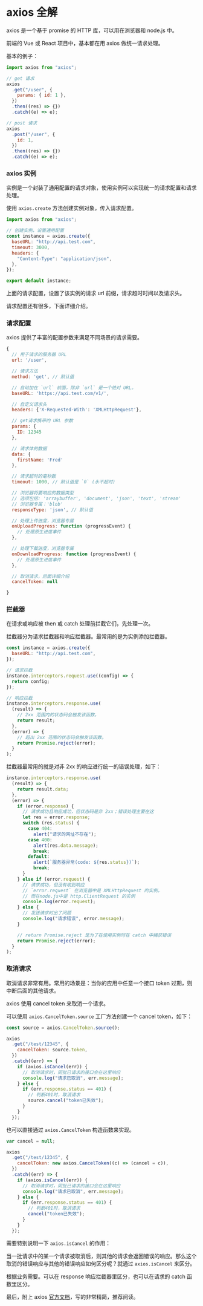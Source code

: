 # axios 全解

axios 是一个基于 promise 的 HTTP 库，可以用在浏览器和 node.js 中。

前端的 Vue 或 React 项目中，基本都在用 axios 做统一请求处理。

基本的例子：

```js
import axios from "axios";

// get 请求
axios
  .get("/user", {
    params: { id: 1 },
  })
  .then((res) => {})
  .catch((e) => e);

// post 请求
axios
  .post("/user", {
    id: 1,
  })
  .then((res) => {})
  .catch((e) => e);
```

### axios 实例

实例是一个封装了通用配置的请求对象，使用实例可以实现统一的请求配置和请求处理。

使用 `axios.create` 方法创建实例对象，传入请求配置。

```js
import axios from "axios";

// 创建实例，设置通用配置
const instance = axios.create({
  baseURL: "http://api.test.com",
  timeout: 3000,
  headers: {
    "Content-Type": "application/json",
  },
});

export default instance;
```

上面的请求配置，设置了该实例的请求 url 前缀，请求超时时间以及请求头。

请求配置还有很多，下面详细介绍。

### 请求配置

axios 提供了丰富的配置参数来满足不同场景的请求需要。

```js
{
  // 用于请求的服务器 URL
  url: '/user',

  // 请求方法
  method: 'get', // 默认值

  // 自动加在 `url` 前面，除非 `url` 是一个绝对 URL。
  baseURL: 'https://api.test.com/v1/',

  // 自定义请求头
  headers: {'X-Requested-With': 'XMLHttpRequest'},

  // get请求携带的 URL 参数
  params: {
    ID: 12345
  },

  // 请求体的数据
  data: {
    firstName: 'Fred'
  },

  // 请求超时的毫秒数
  timeout: 1000, // 默认值是 `0` (永不超时)

  // 浏览器将要响应的数据类型
  // 选项包括: 'arraybuffer', 'document', 'json', 'text', 'stream'
  // 浏览器专属：'blob'
  responseType: 'json', // 默认值

  // 处理上传进度，浏览器专属
  onUploadProgress: function (progressEvent) {
    // 处理原生进度事件
  },

  // 处理下载进度，浏览器专属
  onDownloadProgress: function (progressEvent) {
    // 处理原生进度事件
  },

  // 取消请求，后面详细介绍
  cancelToken: null

}
```

### 拦截器

在请求或响应被 then 或 catch 处理前拦截它们，先处理一次。

拦截器分为请求拦截器和响应拦截器。最常用的是为实例添加拦截器。

```js
const instance = axios.create({
  baseURL: "http://api.test.com",
});

// 请求拦截
instance.interceptors.request.use((config) => {
  return config;
});

// 响应拦截
instance.interceptors.response.use(
  (result) => {
    // 2xx 范围内的状态码会触发该函数。
    return result;
  },
  (error) => {
    // 超出 2xx 范围的状态码会触发该函数。
    return Promise.reject(error);
  }
);
```

拦截器最常用的就是对非 2xx 的响应进行统一的错误处理，如下：

```js
instance.interceptors.response.use(
  (result) => {
    return result.data;
  },
  (error) => {
    if (error.response) {
      // 请求成功且响应成功，但状态码是非 2xx；错误处理主要在这
      let res = error.response;
      switch (res.status) {
        case 404:
          alert("请求的网址不存在");
        case 400:
          alert(res.data.message);
          break;
        default:
          alert(`服务器异常(code: ${res.status})`);
          break;
      }
    } else if (error.request) {
      // 请求成功，但没有收到响应
      // `error.request` 在浏览器中是 XMLHttpRequest 的实例，
      // 而在node.js中是 http.ClientRequest 的实例
      console.log(error.request);
    } else {
      // 发送请求时出了问题
      console.log("请求错误", error.message);
    }

    // return Promise.reject 是为了在使用实例时在 catch 中捕获错误
    return Promise.reject(error);
  }
);
```

### 取消请求

取消请求非常有用。常用的场景是：当你的应用中任意一个接口 token 过期，则中断后面的其他请求。

axios 使用 cancel token 来取消一个请求。

可以使用 `axios.CancelToken.source` 工厂方法创建一个 cancel token，如下：

```js
const source = axios.CancelToken.source();

axios
  .get("/test/12345", {
    cancelToken: source.token,
  })
  .catch((err) => {
    if (axios.isCancel(err)) {
      // 取消请求时，同批已请求的接口会在这里响应
      console.log("请求已取消", err.message);
    } else {
      if (err.response.status == 401) {
        // 判断401时，取消请求
        source.cancel("token已失效");
      }
    }
  });
```

也可以直接通过 `axios.CancelToken` 构造函数来实现。

```js
var cancel = null;

axios
  .get("/test/12345", {
    cancelToken: new axios.CancelToken((c) => (cancel = c)),
  })
  .catch((err) => {
    if (axios.isCancel(err)) {
      // 取消请求时，同批已请求的接口会在这里响应
      console.log("请求已取消", err.message);
    } else {
      if (err.response.status == 401) {
        // 判断401时，取消请求
        cancel("token已失效");
      }
    }
  });
```

需要特别说明一下 `axios.isCancel` 的作用：

当一批请求中的某一个请求被取消后，则其他的请求会返回错误的响应。那么这个取消的错误响应与其他的错误响应如何区分呢？就通过 `axios.isCancel` 来区分。

根据业务需要。可以在 response 响应拦截器里区分，也可以在请求的 catch 函数里区分。

最后，附上 axios [官方文档](https://axios-http.com/zh/docs/intro)，写的非常精简，推荐阅读。
